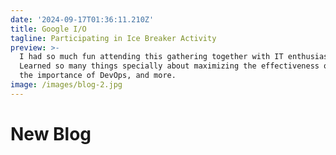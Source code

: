 ```yaml
---
date: '2024-09-17T01:36:11.210Z'
title: Google I/O
tagline: Participating in Ice Breaker Activity
preview: >-
  I had so much fun attending this gathering together with IT enthusiasts.
  Learned so many things specially about maximizing the effectiveness of Gemini,
  the importance of DevOps, and more.
image: /images/blog-2.jpg
---
```

# New Blog
